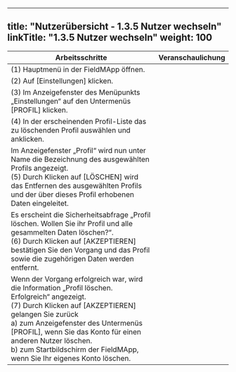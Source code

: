 
---
title: "Nutzerübersicht - 1.3.5 Nutzer wechseln"
linkTitle: "1.3.5 Nutzer wechseln"
weight: 100
---

| Arbeitsschritte | Veranschaulichung |
| ------ | ----- |
| (1) Hauptmenü in der FieldMApp öffnen. |  |
| (2) Auf [Einstellungen] klicken. |  |
| (3) Im Anzeigefenster des Menüpunkts „Einstellungen“ auf den Untermenüs [PROFIL] klicken. |  |
| (4) In der erscheinenden Profil-Liste das zu löschenden Profil auswählen und anklicken. |  |
| Im Anzeigefenster „Profil“ wird nun unter Name die Bezeichnung des ausgewählten Profils angezeigt. <br> (5) Durch Klicken auf [LÖSCHEN] wird das Entfernen des ausgewählten Profils und der über dieses Profil erhobenen Daten eingeleitet.  |  |
|  Es erscheint die Sicherheitsabfrage „Profil löschen. Wollen Sie ihr Profil und alle gesammelten Daten löschen?“. <br> (6) Durch Klicken auf [AKZEPTIEREN] bestätigen Sie den Vorgang und das Profil sowie die zugehörigen Daten werden entfernt.  |  |
|  Wenn der Vorgang erfolgreich war, wird die Information „Profil löschen. Erfolgreich“ angezeigt. <br> (7) Durch Klicken auf [AKZEPTIEREN] gelangen Sie zurück <br> a) zum Anzeigefenster des Untermenüs [PROFIL], wenn Sie das Konto für einen anderen Nutzer löschen. <br> b) zum Startbildschirm der FieldMApp, wenn Sie Ihr eigenes Konto löschen. |  |